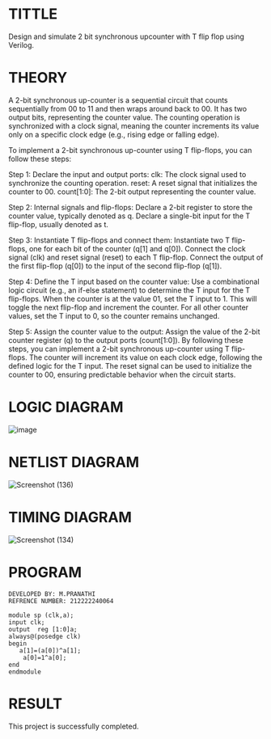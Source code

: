 # TITTLE

Design and simulate 2 bit synchronous upcounter with T flip flop using Verilog.

# THEORY

A 2-bit synchronous up-counter is a sequential circuit that counts sequentially from 00 to 11 and then wraps around back to 00. It has two output bits, representing the counter value. The counting operation is synchronized with a clock signal, meaning the counter increments its value only on a specific clock edge (e.g., rising edge or falling edge).

To implement a 2-bit synchronous up-counter using T flip-flops, you can follow these steps:

Step 1: Declare the input and output ports:
clk: The clock signal used to synchronize the counting operation.
reset: A reset signal that initializes the counter to 00.
count[1:0]: The 2-bit output representing the counter value.

Step 2: Internal signals and flip-flops:
Declare a 2-bit register to store the counter value, typically denoted as q.
Declare a single-bit input for the T flip-flop, usually denoted as t.

Step 3: Instantiate T flip-flops and connect them:
Instantiate two T flip-flops, one for each bit of the counter (q[1] and q[0]).
Connect the clock signal (clk) and reset signal (reset) to each T flip-flop.
Connect the output of the first flip-flop (q[0]) to the input of the second flip-flop (q[1]).

Step 4: Define the T input based on the counter value:
Use a combinational logic circuit (e.g., an if-else statement) to determine the T input for the T flip-flops.
When the counter is at the value 01, set the T input to 1. This will toggle the next flip-flop and increment the counter.
For all other counter values, set the T input to 0, so the counter remains unchanged.

Step 5: Assign the counter value to the output:
Assign the value of the 2-bit counter register (q) to the output ports (count[1:0]).
By following these steps, you can implement a 2-bit synchronous up-counter using T flip-flops. The counter will increment its value on each clock edge, following the defined logic for the T input. The reset signal can be used to initialize the counter to 00, ensuring predictable behavior when the circuit starts.

# LOGIC DIAGRAM

![image](https://github.com/MavillaPranathi/Simulation-project--Digital-Electronics/assets/118343610/16f09707-c92c-4bbb-8d9e-dc6f1a52c920)

# NETLIST DIAGRAM

![Screenshot (136)](https://github.com/MavillaPranathi/Simulation-project--Digital-Electronics/assets/118343610/d66d33e7-ac4f-443e-9c95-4609b090fc2d)

# TIMING DIAGRAM

![Screenshot (134)](https://github.com/MavillaPranathi/Simulation-project--Digital-Electronics/assets/118343610/f34bc393-e75b-4b75-8dc4-4fdd7eaf6290)

# PROGRAM
```
DEVELOPED BY: M.PRANATHI
REFRENCE NUMBER: 212222240064

module sp (clk,a);
input clk;
output  reg [1:0]a;
always@(posedge clk)
begin
   a[1]=(a[0])^a[1];
	a[0]=1^a[0];
end
endmodule
```
# RESULT 
This project is successfully completed.
